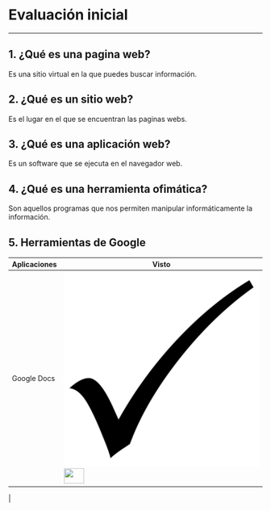 # Evaluación inicial
--------------------------

## 1. ¿Qué es una pagina web?
Es una sitio virtual en la que puedes buscar información.

## 2. ¿Qué es un sitio web?
Es el lugar en el que se encuentran las paginas webs.

## 3. ¿Qué es una aplicación web?
Es un software que se ejecuta en el navegador web.

## 4. ¿Qué es una herramienta ofimática?
Son aquellos programas que nos permiten manipular informáticamente la información.

## 5. Herramientas de Google

| Aplicaciones| Visto|
|---------|--------|
|Google Docs| ![Tic](https://github.com/OscraSanchez/SMX2-M8UF1A2/blob/main/Tic.webp)<img src="URL_DE_LA_IMAGEN" width="40" height="30">
|